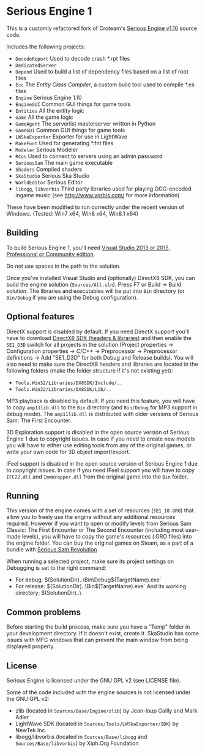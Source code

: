 # Serious Engine 1

This is a customly refactored fork of Croteam's [Serious Engine v1.10](https://github.com/Croteam-official/Serious-Engine) source code.

Includes the following projects:

* `DecodeReport` Used to decode crash *.rpt files
* `DedicatedServer`
* `Depend` Used to build a list of dependency files based on a list of root files
* `Ecc` The *Entity Class Compiler*, a custom build tool used to compile *.es files
* `Engine` Serious Engine 1.10
* `EngineGUI` Common GUI things for game tools
* `Entities` All the entity logic
* `Game` All the game logic
* `GameAgent` The serverlist masterserver written in Python
* `GameGUI` Common GUI things for game tools
* `LWSkaExporter` Exporter for use in LightWave
* `MakeFont` Used for generating *.fnt files
* `Modeler` Serious Modeler
* `RCon` Used to connect to servers using an admin password
* `SeriousSam` The main game executable
* `Shaders` Compiled shaders
* `SkaStudio` Serious Ska Studio
* `WorldEditor` Serious Editor
* `libogg`, `libvorbis` Third party libraries used for playing OGG-encoded ingame music (see http://www.vorbis.com/ for more information)

These have been modified to run correctly under the recent version of Windows. (Tested: Win7 x64, Win8 x64, Win8.1 x64)

Building
--------

To build Serious Engine 1, you'll need [Visual Studio 2013 or 2015, Professional or Community edition](https://www.visualstudio.com/post-download-vs?sku=community).

Do not use spaces in the path to the solution.

Once you've installed Visual Studio and (optionally) DirectX8 SDK, you can build the engine solution (`Sources/All.sln`). Press F7 or Build -> Build solution. The libraries and executables will be put into `Bin` directory (or `Bin/Debug` if you are using the Debug configuration).

Optional features
-----------------

DirectX support is disabled by default. If you need DirectX support you'll have to download [DirectX8 SDK (headers & libraries)](https://www.microsoft.com/en-us/download/details.aspx?id=6812) and then enable the `SE1_D3D` switch for all projects in the solution (Project properties -> Configuration properties -> C/C++ -> Preprocessor -> Preprocessor definitions -> Add "SE1_D3D" for both Debug and Release builds). You will also need to make sure the DirectX8 headers and libraries are located in the following folders (make the folder structure if it's not existing yet):
* `Tools.Win32/Libraries/DX8SDK/Include/..`
* `Tools.Win32/Libraries/DX8SDK/Lib/..`

MP3 playback is disabled by default. If you need this feature, you will have to copy `amp11lib.dll` to the `Bin` directory (and `Bin/Debug` for MP3 support in debug mode). The `amp11lib.dll` is distributed with older versions of Serious Sam: The First Encounter.

3D Exploration support is disabled in the open source version of Serious Engine 1 due to copyright issues. In case if you need to create new models you will have to either use editing tools from any of the original games, or write your own code for 3D object import/export.

IFeel support is disabled in the open source version of Serious Engine 1 due to copyright issues. In case if you need IFeel support you will have to copy `IFC22.dll` and `ImmWrapper.dll` from the original game into the `Bin` folder.

Running
-------

This version of the engine comes with a set of resources (`SE1_10.GRO`) that allow you to freely use the engine without any additional resources required. However if you want to open or modify levels from Serious Sam Classic: The First Encounter or The Second Encounter (including most user-made levels), you will have to copy the game's resources (.GRO files) into the engine folder. You can buy the original games on Steam, as a part of a bundle with [Serious Sam Revolution](https://store.steampowered.com/app/227780)

When running a selected project, make sure its project settings on Debugging is set to the right command:
* For debug:
    $(SolutionDir)..\Bin\Debug\$(TargetName).exe`
* For release:
    $(SolutionDir)..\Bin\$(TargetName).exe`
And its working directory:
    $(SolutionDir)..\

Common problems
---------------

Before starting the build process, make sure you have a "Temp" folder in your development directory. If it doesn't exist, create it.
SkaStudio has some issues with MFC windows that can prevent the main window from being displayed properly.

License
-------

Serious Engine is licensed under the GNU GPL v2 (see LICENSE file).

Some of the code included with the engine sources is not licensed under the GNU GPL v2:

* zlib (located in `Sources/Base/Engine/zlib`) by Jean-loup Gailly and Mark Adler
* LightWave SDK (located in `Sources/Tools/LWSkaExporter/SDK`) by NewTek Inc.
* libogg/libvorbis (located in `Sources/Base/libogg` and `Sources/Base/libvorbis`) by Xiph.Org Foundation
